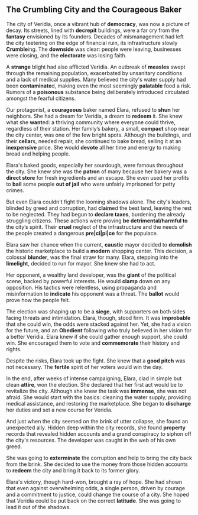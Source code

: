 ## The Crumbling City and the Courageous Baker

The city of Veridia, once a vibrant hub of **democracy**, was now a picture of decay. Its streets, lined with **decrepit** buildings, were a far cry from the **fantasy** envisioned by its founders. Decades of mismanagement had left the city teetering on the edge of financial ruin, its infrastructure slowly **Crumble**ing. The **downside** was clear: people were leaving, businesses were closing, and the **electorate** was losing faith.

A **strange** blight had also afflicted Veridia. An outbreak of **measles** swept through the remaining population, exacerbated by unsanitary conditions and a lack of medical supplies. Many believed the city's water supply had been **contaminate**d, making even the most seemingly **palatable** food a risk. Rumors of a **poisonous** substance being deliberately introduced circulated amongst the fearful citizens.

Our protagonist, a **courageous** baker named Elara, refused to **shun** her neighbors. She had a dream for Veridia, a dream to **redeem** it.  She knew what she **want**ed: a thriving community where everyone could thrive, regardless of their station. Her family’s bakery, a small, **compact** shop near the city center, was one of the few bright spots. Although the buildings, and their **cellar**s, needed repair, she continued to bake bread, selling it at an **inexpensive** price.  She would **devote** all her time and energy to making bread and helping people.

Elara's baked goods, especially her sourdough, were famous throughout the city. She knew she was the **patron** of many because her bakery was a **direct store** for fresh ingredients and an escape. She even used her profits to **bail** some people **out of jail** who were unfairly imprisoned for petty crimes.

But even Elara couldn't fight the looming shadows alone.  The city's leaders, blinded by greed and corruption, had **claim**ed the best land, leaving the rest to be neglected. They had begun to **declare taxes**, burdening the already struggling citizens. These actions were proving **be detrimental/harmful to** the city’s spirit. Their **cruel** neglect of the infrastructure and the needs of the people created a dangerous **pre|ci|pi|ce** for the populace.

Elara saw her chance when the current, **caustic** mayor decided to **demolish** the historic marketplace to build a **modern** shopping center. This decision, a colossal **blunder**, was the final straw for many. Elara, stepping into the **limelight**, decided to run for mayor. She knew she had to act.

Her opponent, a wealthy land developer, was the **giant** of the political scene, backed by powerful interests.  He would **clamp** down on any opposition.  His tactics were relentless, using propaganda and misinformation to **indicate** his opponent was a threat.  The **ballot** would prove how the people felt.

The election was shaping up to be a **siege**, with supporters on both sides facing threats and intimidation. Elara, though, stood firm. It was **improbable** that she could win, the odds were stacked against her. Yet, she had a vision for the future, and an **Obedient** following who truly believed in her vision for a better Veridia.  Elara knew if she could gather enough support, she could win.
She encouraged them to vote and **commemorate** their history and rights.

Despite the risks, Elara took up the fight. She knew that a **good pitch** was not necessary. The **fertile** spirit of her voters would win the day.

In the end, after weeks of intense campaigning, Elara, clad in simple but clean **attire**, won the election.  She declared that her first act would be to revitalize the city. Although she knew the task was **immense**, she was not afraid. She would start with the basics: cleaning the water supply, providing medical assistance, and restoring the marketplace. She began to **discharge** her duties and set a new course for Veridia.

And just when the city seemed on the brink of utter collapse, she found an unexpected ally.  Hidden deep within the city records, she found **property** records that revealed hidden accounts and a grand conspiracy to siphon off the city's resources. The developer was caught in the web of his own greed.

She was going to **exterminate** the corruption and help to bring the city back from the brink. She decided to use the money from those hidden accounts to **redeem** the city and bring it back to its former glory.

Elara's victory, though hard-won, brought a ray of hope. She had shown that even against overwhelming odds, a single person, driven by courage and a commitment to justice, could change the course of a city.  She hoped that Veridia could be put back on the correct **latitude**. She was going to lead it out of the shadows.

